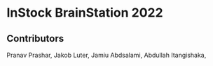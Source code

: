 
# InStock BrainStation 2022





## Contributors 

Pranav Prashar,
Jakob Luter,
Jamiu Abdsalami,
Abdullah Itangishaka,





